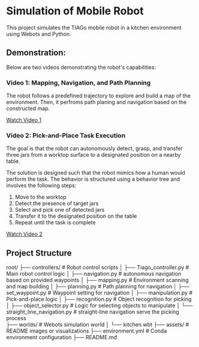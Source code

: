 # Simulation of Mobile Robot

This project simulates the TIAGo mobile robot in a kitchen environment using Webots and Python.

## Demonstration:
Below are two videos demonstrating the robot's capabilities:

### Video 1: Mapping, Navigation, and Path Planning

The robot follows a predefined trajectory to explore and build a map of the environment. Then, it perfroms path planing and navigation based on the constructed map.

[Watch Video 1](https://youtu.be/cBmVXozQd8M)

### Video 2: Pick-and-Place Task Execution

The goal is that the robot can autonomously detect, grasp, and transfer three jars from a worktop surface to a designated position on a nearby table.

The solution is designed such that the robot mimics how a human would perform the task. The behavior is structured using a behavior tree and involves the following steps:
1. Move to the worktop
2. Detect the presence of target jars
3. Select and pick one of detected jars
4. Transfer it to the designated position on the table
5. Repeat until the task is complete

[Watch Video 2](https://youtu.be/2DOx8iX4RRk)

## Project Structure
root/
├── controllers/ # Robot control scripts
│   ├── Tiago_controller.py           # Main robot control logic
│   ├── navigation.py                 # autonomous navigation based on provided waypoints
│   ├── mapping.py                    # Environment scanning and map building
│   ├── planning.py                   # Path planning for navigation
│   ├── set_waypoint.py               # Waypoint setting for navigation
│   ├── manipulation.py               # Pick-and-place logic
│   ├── recognition.py                # Object recognition for picking
│   ├── object_selector.py            # Logic for selecting objects to manipulate
│   └── straight_line_navigation.py   # straight-line navigation serve the picking process      
├── worlds/ # Webots simulation world
│ └── kitchen.wbt
├── assets/ # README images or visualizations
├── environment.yml # Conda environment configuration
├── README.md

